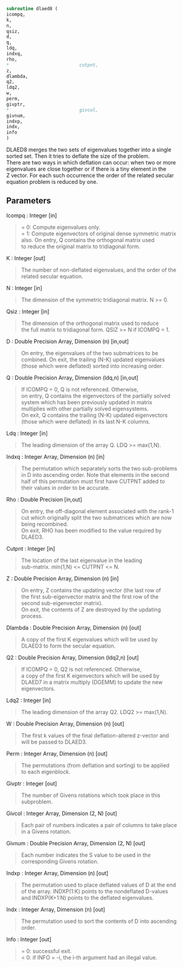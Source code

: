 ```fortran  
subroutine dlaed8 (  
icompq,  
k,  
n,  
qsiz,  
d,  
q,  
ldq,  
indxq,  
rho,  
*                          cutpnt,  
z,  
dlambda,  
q2,  
ldq2,  
w,  
perm,  
givptr,  
*                          givcol,  
givnum,  
indxp,  
indx,  
info  
)  
```  
  
DLAED8 merges the two sets of eigenvalues together into a single  
sorted set.  Then it tries to deflate the size of the problem.  
There are two ways in which deflation can occur:  when two or more  
eigenvalues are close together or if there is a tiny element in the  
Z vector.  For each such occurrence the order of the related secular  
equation problem is reduced by one.  
  
## Parameters  
Icompq : Integer [in]  
> = 0:  Compute eigenvalues only.  
> = 1:  Compute eigenvectors of original dense symmetric matrix  
> also.  On entry, Q contains the orthogonal matrix used  
> to reduce the original matrix to tridiagonal form.  
  
K : Integer [out]  
> The number of non-deflated eigenvalues, and the order of the  
> related secular equation.  
  
N : Integer [in]  
> The dimension of the symmetric tridiagonal matrix.  N >= 0.  
  
Qsiz : Integer [in]  
> The dimension of the orthogonal matrix used to reduce  
> the full matrix to tridiagonal form.  QSIZ >= N if ICOMPQ = 1.  
  
D : Double Precision Array, Dimension (n) [in,out]  
> On entry, the eigenvalues of the two submatrices to be  
> combined.  On exit, the trailing (N-K) updated eigenvalues  
> (those which were deflated) sorted into increasing order.  
  
Q : Double Precision Array, Dimension (ldq,n) [in,out]  
> If ICOMPQ = 0, Q is not referenced.  Otherwise,  
> on entry, Q contains the eigenvectors of the partially solved  
> system which has been previously updated in matrix  
> multiplies with other partially solved eigensystems.  
> On exit, Q contains the trailing (N-K) updated eigenvectors  
> (those which were deflated) in its last N-K columns.  
  
Ldq : Integer [in]  
> The leading dimension of the array Q.  LDQ >= max(1,N).  
  
Indxq : Integer Array, Dimension (n) [in]  
> The permutation which separately sorts the two sub-problems  
> in D into ascending order.  Note that elements in the second  
> half of this permutation must first have CUTPNT added to  
> their values in order to be accurate.  
  
Rho : Double Precision [in,out]  
> On entry, the off-diagonal element associated with the rank-1  
> cut which originally split the two submatrices which are now  
> being recombined.  
> On exit, RHO has been modified to the value required by  
> DLAED3.  
  
Cutpnt : Integer [in]  
> The location of the last eigenvalue in the leading  
> sub-matrix.  min(1,N) <= CUTPNT <= N.  
  
Z : Double Precision Array, Dimension (n) [in]  
> On entry, Z contains the updating vector (the last row of  
> the first sub-eigenvector matrix and the first row of the  
> second sub-eigenvector matrix).  
> On exit, the contents of Z are destroyed by the updating  
> process.  
  
Dlambda : Double Precision Array, Dimension (n) [out]  
> A copy of the first K eigenvalues which will be used by  
> DLAED3 to form the secular equation.  
  
Q2 : Double Precision Array, Dimension (ldq2,n) [out]  
> If ICOMPQ = 0, Q2 is not referenced.  Otherwise,  
> a copy of the first K eigenvectors which will be used by  
> DLAED7 in a matrix multiply (DGEMM) to update the new  
> eigenvectors.  
  
Ldq2 : Integer [in]  
> The leading dimension of the array Q2.  LDQ2 >= max(1,N).  
  
W : Double Precision Array, Dimension (n) [out]  
> The first k values of the final deflation-altered z-vector and  
> will be passed to DLAED3.  
  
Perm : Integer Array, Dimension (n) [out]  
> The permutations (from deflation and sorting) to be applied  
> to each eigenblock.  
  
Givptr : Integer [out]  
> The number of Givens rotations which took place in this  
> subproblem.  
  
Givcol : Integer Array, Dimension (2, N) [out]  
> Each pair of numbers indicates a pair of columns to take place  
> in a Givens rotation.  
  
Givnum : Double Precision Array, Dimension (2, N) [out]  
> Each number indicates the S value to be used in the  
> corresponding Givens rotation.  
  
Indxp : Integer Array, Dimension (n) [out]  
> The permutation used to place deflated values of D at the end  
> of the array.  INDXP(1:K) points to the nondeflated D-values  
> and INDXP(K+1:N) points to the deflated eigenvalues.  
  
Indx : Integer Array, Dimension (n) [out]  
> The permutation used to sort the contents of D into ascending  
> order.  
  
Info : Integer [out]  
> = 0:  successful exit.  
> < 0:  if INFO = -i, the i-th argument had an illegal value.  
  
